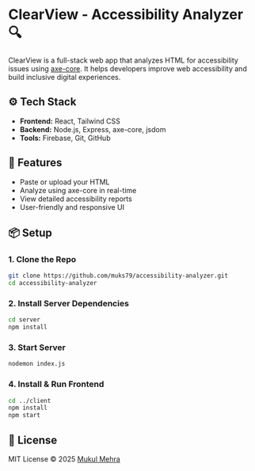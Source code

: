 # ClearView - Accessibility Analyzer 🔍

ClearView is a full-stack web app that analyzes HTML for accessibility issues using [axe-core](https://github.com/dequelabs/axe-core). It helps developers improve web accessibility and build inclusive digital experiences.

## ⚙️ Tech Stack
- **Frontend:** React, Tailwind CSS  
- **Backend:** Node.js, Express, axe-core, jsdom  
- **Tools:** Firebase, Git, GitHub

## 🚀 Features
- Paste or upload your HTML
- Analyze using axe-core in real-time
- View detailed accessibility reports
- User-friendly and responsive UI

## 📦 Setup

### 1. Clone the Repo
```bash
git clone https://github.com/muks79/accessibility-analyzer.git
cd accessibility-analyzer
```

### 2. Install Server Dependencies
```bash
cd server
npm install
```

### 3. Start Server
```bash
nodemon index.js
```

### 4. Install & Run Frontend
```bash
cd ../client
npm install
npm start
```

## 📄 License
MIT License © 2025 [Mukul Mehra](https://github.com/muks79)
